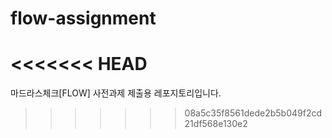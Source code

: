 # flow-assignment
<<<<<<< HEAD
=======
마드라스체크[FLOW] 사전과제 제출용 레포지토리입니다.
>>>>>>> 08a5c35f8561dede2b5b049f2cd21df568e130e2
